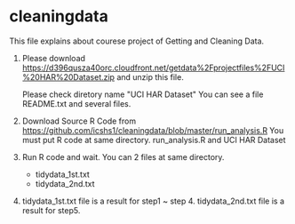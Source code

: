 cleaningdata
============
This file explains about courese project of Getting and Cleaning Data.

1) Please download https://d396qusza40orc.cloudfront.net/getdata%2Fprojectfiles%2FUCI%20HAR%20Dataset.zip 
   and unzip this file.
   
   Please check diretory name "UCI HAR Dataset"
   You can see a file README.txt and several files.


2) Download Source R Code from https://github.com/icshs1/cleaningdata/blob/master/run_analysis.R
   You must put R code at same directory.
   run_analysis.R and UCI HAR Dataset

3) Run R code and wait.
   You can 2 files at same directory.  

     - tidydata_1st.txt
     - tidydata_2nd.txt

4) tidydata_1st.txt file is a result for step1 ~ step 4.
   tidydata_2nd.txt file is a result for step5.

     
   
  



